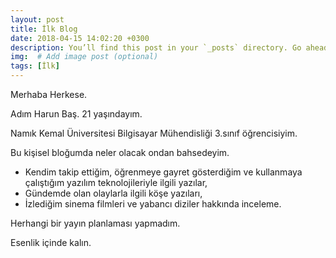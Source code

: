 ```yaml
---
layout: post
title: İlk Blog
date: 2018-04-15 14:02:20 +0300
description: You’ll find this post in your `_posts` directory. Go ahead and edit it and re-build the site to see your changes. # Add post description (optional)
img:  # Add image post (optional)
tags: [İlk]
---
```


Merhaba Herkese.

Adım Harun Baş. 21 yaşındayım. 

Namık Kemal Üniversitesi Bilgisayar Mühendisliği 3.sınıf öğrencisiyim. 

Bu kişisel bloğumda neler olacak ondan bahsedeyim.

 * Kendim takip ettiğim, öğrenmeye gayret gösterdiğim ve kullanmaya çalıştığım yazılım teknolojileriyle ilgili yazılar,
 * Gündemde olan olaylarla ilgili köşe yazıları,
 * İzlediğim sinema filmleri ve yabancı diziler hakkında inceleme.

Herhangi bir yayın planlaması yapmadım. 

Esenlik içinde kalın.
